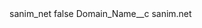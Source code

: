 <?xml version="1.0" encoding="UTF-8"?>
<CustomMetadata xmlns="http://soap.sforce.com/2006/04/metadata" xmlns:xsi="http://www.w3.org/2001/XMLSchema-instance" xmlns:xsd="http://www.w3.org/2001/XMLSchema">
    <label>sanim_net</label>
    <protected>false</protected>
    <values>
        <field>Domain_Name__c</field>
        <value xsi:type="xsd:string">sanim.net</value>
    </values>
</CustomMetadata>
